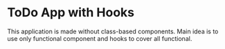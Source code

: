 # ToDo App with Hooks

This application is made without class-based components. Main idea is to use only functional component and hooks to cover all functional.

